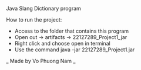 Java Slang Dictionary program

How to run the project:
- Access to the folder that contains this program
- Open out -> artifacts -> 22127289_Project1_jar
- Right click and choose open in terminal
- Use the command java -jar 22127289_Project1.jar

_ Made by Vo Phuong Nam _